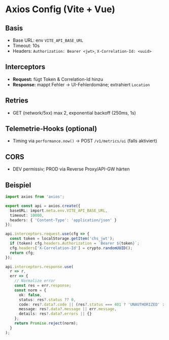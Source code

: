 # Axios Config (Vite + Vue)

## Basis
- Base URL: env `VITE_API_BASE_URL`
- Timeout: 10s
- Headers: `Authorization: Bearer <jwt>`, `X-Correlation-Id: <uuid>`

## Interceptors
- **Request:** fügt Token & Correlation-Id hinzu
- **Response:** mappt Fehler → UI-Fehlerdomäne; extrahiert `Location`

## Retries
- GET (network/5xx) max 2, exponential backoff (250ms, 1s)

## Telemetrie-Hooks (optional)
- Timing via `performance.now()` → POST `/v1/metrics/ui` (falls aktiviert)

## CORS
- DEV permissiv; PROD via Reverse Proxy/API-GW härten

## Beispiel
```ts
import axios from 'axios';

export const api = axios.create({
  baseURL: import.meta.env.VITE_API_BASE_URL,
  timeout: 10000,
  headers: { 'Content-Type': 'application/json' }
});

api.interceptors.request.use(cfg => {
  const token = localStorage.getItem('chs_jwt');
  if (token) cfg.headers.Authorization = `Bearer ${token}`;
  cfg.headers['X-Correlation-Id'] = crypto.randomUUID();
  return cfg;
});

api.interceptors.response.use(
  r => r,
  err => {
    // Normalize error
    const res = err.response;
    const norm = {
      ok: false,
      status: res?.status ?? 0,
      code: res?.data?.code || (res?.status === 401 ? 'UNAUTHORIZED' : 'INTERNAL'),
      message: res?.data?.message || err.message,
      details: res?.data?.errors || {}
    };
    return Promise.reject(norm);
  }
);
```
